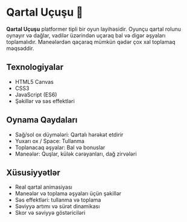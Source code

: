# Qartal Uçuşu 🦅

**Qartal Uçuşu** platformer tipli bir oyun layihəsidir. Oyunçu qartal rolunu oynayır və dağlar, vadilər üzərindən uçaraq bal və digər əşyaları toplamalıdır. Maneələrdən qaçaraq mümkün qədər çox xal toplamaq məqsəddir.

## Texnologiyalar
- HTML5 Canvas
- CSS3
- JavaScript (ES6)
- Şəkillər və səs effektləri

## Oynama Qaydaları
- Sağ/sol ox düymələri: Qartalı hərəkət etdirir
- Yuxarı ox / Space: Tullanma
- Toplanacaq əşyalar: Bal və bonuslar
- Maneələr: Quşlar, külək cərəyanları, dağ zirvələri

## Xüsusiyyətlər
- Real qartal animasiyası
- Maneələr və toplama əşyaları üçün şəkillər
- Səs effektləri: tullanma və toplama
- Səviyyə artımı və sürət dinamikası
- Skor və səviyyə göstəriciləri
